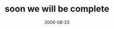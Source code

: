 ---
layout: base.njk
title : 'soon we will be complete' 
view_title : 'soon we will be complete' 
year : '2006' 
date : '2006-08-23' 
img_file : '/drawing/soonwewillbecomplete.png' 
html_file : 'soonwewillbecomplete' 
next_html : 'thisthingistooslow.html' 
year_order : '227' 
permalink : "title/{{html_file}}.html"
---